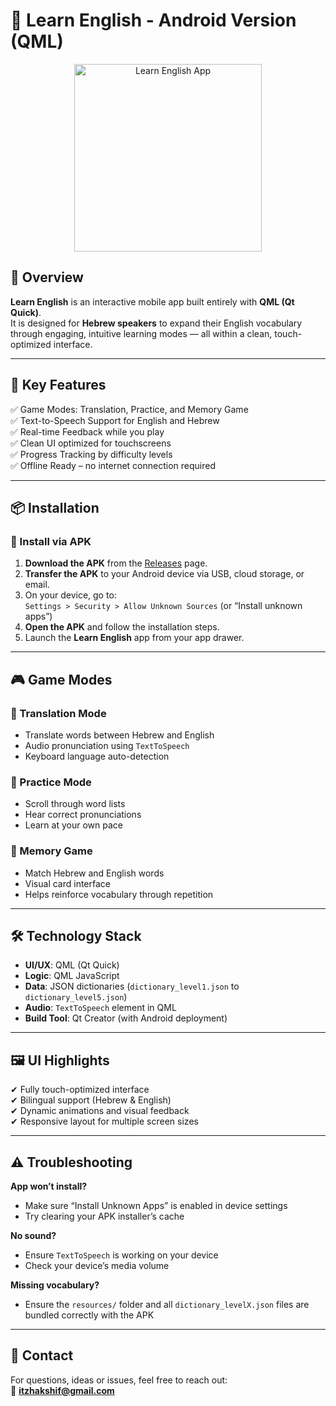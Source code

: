 # 📱 Learn English - Android Version (QML)

<p align="center">
  <img src="resources/LearnEnglish.png" alt="Learn English App" width="300">
</p>

## 📝 Overview

**Learn English** is an interactive mobile app built entirely with **QML (Qt Quick)**.  
It is designed for **Hebrew speakers** to expand their English vocabulary through engaging, intuitive learning modes — all within a clean, touch-optimized interface.

---

## 🚀 Key Features

✅ Game Modes: Translation, Practice, and Memory Game  
✅ Text-to-Speech Support for English and Hebrew  
✅ Real-time Feedback while you play  
✅ Clean UI optimized for touchscreens  
✅ Progress Tracking by difficulty levels  
✅ Offline Ready – no internet connection required  

---

## 📦 Installation

### 📲 Install via APK

1. **Download the APK** from the [Releases](https://github.com/itzhaksh/LearningEnglishApkQML/releases) page.  
2. **Transfer the APK** to your Android device via USB, cloud storage, or email.  
3. On your device, go to:  
   `Settings > Security > Allow Unknown Sources` (or “Install unknown apps”)  
4. **Open the APK** and follow the installation steps.  
5. Launch the **Learn English** app from your app drawer.

---

## 🎮 Game Modes

### 🔹 Translation Mode
- Translate words between Hebrew and English  
- Audio pronunciation using `TextToSpeech`  
- Keyboard language auto-detection  

### 🔹 Practice Mode
- Scroll through word lists  
- Hear correct pronunciations  
- Learn at your own pace  

### 🔹 Memory Game
- Match Hebrew and English words  
- Visual card interface  
- Helps reinforce vocabulary through repetition  

---

## 🛠️ Technology Stack

- **UI/UX**: QML (Qt Quick)  
- **Logic**: QML JavaScript  
- **Data**: JSON dictionaries (`dictionary_level1.json` to `dictionary_level5.json`)  
- **Audio**: `TextToSpeech` element in QML  
- **Build Tool**: Qt Creator (with Android deployment)

---

## 🖼️ UI Highlights

✔ Fully touch-optimized interface  
✔ Bilingual support (Hebrew & English)  
✔ Dynamic animations and visual feedback  
✔ Responsive layout for multiple screen sizes  

---

## ⚠ Troubleshooting

**App won’t install?**
- Make sure “Install Unknown Apps” is enabled in device settings
- Try clearing your APK installer’s cache

**No sound?**
- Ensure `TextToSpeech` is working on your device
- Check your device’s media volume

**Missing vocabulary?**
- Ensure the `resources/` folder and all `dictionary_levelX.json` files are bundled correctly with the APK  

---

## 📧 Contact

For questions, ideas or issues, feel free to reach out:  
📧 **itzhakshif@gmail.com**

